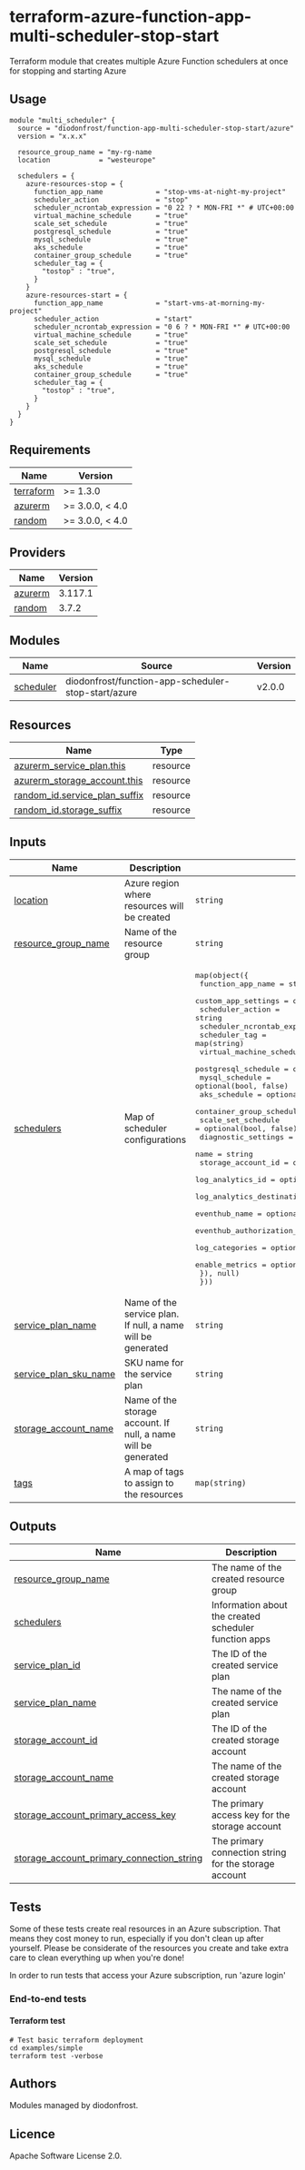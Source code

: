 # terraform-azure-function-app-multi-scheduler-stop-start

Terraform module that creates multiple Azure Function schedulers at once for stopping and starting Azure

## Usage

```hcl
module "multi_scheduler" {
  source = "diodonfrost/function-app-multi-scheduler-stop-start/azure"
  version = "x.x.x"

  resource_group_name = "my-rg-name
  location            = "westeurope"

  schedulers = {
    azure-resources-stop = {
      function_app_name             = "stop-vms-at-night-my-project"
      scheduler_action              = "stop"
      scheduler_ncrontab_expression = "0 22 ? * MON-FRI *" # UTC+00:00
      virtual_machine_schedule      = "true"
      scale_set_schedule            = "true"
      postgresql_schedule           = "true"
      mysql_schedule                = "true"
      aks_schedule                  = "true"
      container_group_schedule      = "true"
      scheduler_tag = {
        "tostop" : "true",
      }
    }
    azure-resources-start = {
      function_app_name             = "start-vms-at-morning-my-project"
      scheduler_action              = "start"
      scheduler_ncrontab_expression = "0 6 ? * MON-FRI *" # UTC+00:00
      virtual_machine_schedule      = "true"
      scale_set_schedule            = "true"
      postgresql_schedule           = "true"
      mysql_schedule                = "true"
      aks_schedule                  = "true"
      container_group_schedule      = "true"
      scheduler_tag = {
        "tostop" : "true",
      }
    }
  }
}
```

<!-- BEGIN_TF_DOCS -->
## Requirements

| Name | Version |
|------|---------|
| <a name="requirement_terraform"></a> [terraform](#requirement\_terraform) | >= 1.3.0 |
| <a name="requirement_azurerm"></a> [azurerm](#requirement\_azurerm) | >= 3.0.0, < 4.0 |
| <a name="requirement_random"></a> [random](#requirement\_random) | >= 3.0.0, < 4.0 |

## Providers

| Name | Version |
|------|---------|
| <a name="provider_azurerm"></a> [azurerm](#provider\_azurerm) | 3.117.1 |
| <a name="provider_random"></a> [random](#provider\_random) | 3.7.2 |

## Modules

| Name | Source | Version |
|------|--------|---------|
| <a name="module_scheduler"></a> [scheduler](#module\_scheduler) | diodonfrost/function-app-scheduler-stop-start/azure | v2.0.0 |

## Resources

| Name | Type |
|------|------|
| [azurerm_service_plan.this](https://registry.terraform.io/providers/hashicorp/azurerm/latest/docs/resources/service_plan) | resource |
| [azurerm_storage_account.this](https://registry.terraform.io/providers/hashicorp/azurerm/latest/docs/resources/storage_account) | resource |
| [random_id.service_plan_suffix](https://registry.terraform.io/providers/hashicorp/random/latest/docs/resources/id) | resource |
| [random_id.storage_suffix](https://registry.terraform.io/providers/hashicorp/random/latest/docs/resources/id) | resource |

## Inputs

| Name | Description | Type | Default | Required |
|------|-------------|------|---------|:--------:|
| <a name="input_location"></a> [location](#input\_location) | Azure region where resources will be created | `string` | n/a | yes |
| <a name="input_resource_group_name"></a> [resource\_group\_name](#input\_resource\_group\_name) | Name of the resource group | `string` | n/a | yes |
| <a name="input_schedulers"></a> [schedulers](#input\_schedulers) | Map of scheduler configurations | <pre>map(object({<br>    function_app_name             = string<br>    custom_app_settings           = optional(map(string), {})<br>    scheduler_action              = string<br>    scheduler_ncrontab_expression = string<br>    scheduler_tag                 = map(string)<br>    virtual_machine_schedule      = optional(bool, false)<br>    postgresql_schedule           = optional(bool, false)<br>    mysql_schedule                = optional(bool, false)<br>    aks_schedule                  = optional(bool, false)<br>    container_group_schedule      = optional(bool, false)<br>    scale_set_schedule            = optional(bool, false)<br>    diagnostic_settings = optional(object({<br>      name                           = string<br>      storage_account_id             = optional(string, null)<br>      log_analytics_id               = optional(string, null)<br>      log_analytics_destination_type = optional(string, null)<br>      eventhub_name                  = optional(string, null)<br>      eventhub_authorization_rule_id = optional(string, null)<br>      log_categories                 = optional(list(string), ["FunctionAppLogs"])<br>      enable_metrics                 = optional(bool, false)<br>    }), null)<br>  }))</pre> | n/a | yes |
| <a name="input_service_plan_name"></a> [service\_plan\_name](#input\_service\_plan\_name) | Name of the service plan. If null, a name will be generated | `string` | `null` | no |
| <a name="input_service_plan_sku_name"></a> [service\_plan\_sku\_name](#input\_service\_plan\_sku\_name) | SKU name for the service plan | `string` | `"Y1"` | no |
| <a name="input_storage_account_name"></a> [storage\_account\_name](#input\_storage\_account\_name) | Name of the storage account. If null, a name will be generated | `string` | `null` | no |
| <a name="input_tags"></a> [tags](#input\_tags) | A map of tags to assign to the resources | `map(string)` | `{}` | no |

## Outputs

| Name | Description |
|------|-------------|
| <a name="output_resource_group_name"></a> [resource\_group\_name](#output\_resource\_group\_name) | The name of the created resource group |
| <a name="output_schedulers"></a> [schedulers](#output\_schedulers) | Information about the created scheduler function apps |
| <a name="output_service_plan_id"></a> [service\_plan\_id](#output\_service\_plan\_id) | The ID of the created service plan |
| <a name="output_service_plan_name"></a> [service\_plan\_name](#output\_service\_plan\_name) | The name of the created service plan |
| <a name="output_storage_account_id"></a> [storage\_account\_id](#output\_storage\_account\_id) | The ID of the created storage account |
| <a name="output_storage_account_name"></a> [storage\_account\_name](#output\_storage\_account\_name) | The name of the created storage account |
| <a name="output_storage_account_primary_access_key"></a> [storage\_account\_primary\_access\_key](#output\_storage\_account\_primary\_access\_key) | The primary access key for the storage account |
| <a name="output_storage_account_primary_connection_string"></a> [storage\_account\_primary\_connection\_string](#output\_storage\_account\_primary\_connection\_string) | The primary connection string for the storage account |
<!-- END_TF_DOCS -->

## Tests

Some of these tests create real resources in an Azure subscription. That means they cost money to run, especially if you don't clean up after yourself. Please be considerate of the resources you create and take extra care to clean everything up when you're done!

In order to run tests that access your Azure subscription, run 'azure login'

### End-to-end tests

#### Terraform test

```shell
# Test basic terraform deployment
cd examples/simple
terraform test -verbose
```

## Authors

Modules managed by diodonfrost.

## Licence

Apache Software License 2.0.

